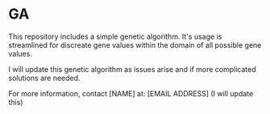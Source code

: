 # GA
This repository includes a simple genetic algorithm. It's usage is streamlined for discreate gene values within the domain of all possible gene values.

I will update this genetic algorithm as issues arise and if more complicated solutions are needed.

For more information, contact [NAME] at: [EMAIL ADDRESS] (I will update this)
